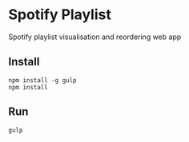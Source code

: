 # Spotify Playlist

Spotify playlist visualisation and reordering web app

## Install

```
npm install -g gulp
npm install
```

## Run

```
gulp
```
